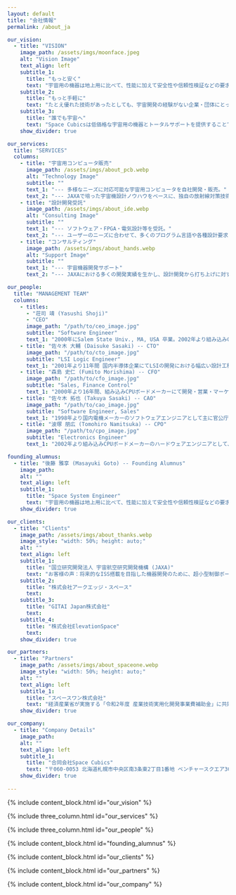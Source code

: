 ```yaml
---
layout: default
title: "会社情報"
permalink: /about_ja

our_vision:
  - title: "VISION"
    image_path: /assets/imgs/moonface.jpeg
    alt: "Vision Image"
    text_align: left
    subtitle_1:
      title: "もっと安く"
      text: "宇宙用の機器は地上用に比べて、性能に加えて安全性や信頼性検証などの要求事項が多く、適合させるための開発コストが非常に高くなります。Space Cubicsは、これまで多くの宇宙での使用実績のある民生コンピューターの設計者と、宇宙開発の経験から培った多くの設計検証ノウハウを持つJAXAエンジニアがタッグを組み、「JAXAベンチャー」として信頼性の高い宇宙用コンピューターを安価に提供します。"
    subtitle_2:
      title: "もっと手軽に"
      text: "たとえ優れた技術があったとしても、宇宙開発の経験がない企業・団体にとって宇宙開発は簡単なものではありません。宇宙開発に興味はあっても、どこから手を付けて良いのか分からず、企画段階で頓挫してしまうケースが多く見受けられます。Space Cubicsは、宇宙に興味のある企業・団体が手軽に宇宙開発に参入できるように宇宙開発のトータルサポートを提供します。"
    subtitle_3:
      title: "誰でも宇宙へ"
      text: "Space Cubicsは低価格な宇宙用の機器とトータルサポートを提供することで、宇宙開発への参入を手軽にし、日本はもとよりアジアを中心とした民間の宇宙産業発展に貢献します。多くの企業や団体そして個人までもが宇宙開発に参入することにより、宇宙に対するニーズが飛躍的に拡大して新たな産業が生まれ育っていくこと、それがSpace Cubicsの設立目的です。"
    show_divider: true

our_services:
  title: "SERVICES"
  columns:
    - title: "宇宙用コンピュータ販売"
      image_path: /assets/imgs/about_pcb.webp
      alt: "Technology Image"
      subtitle: ""
      text_1: "--- 多様なニーズに対応可能な宇宙用コンピュータを自社開発・販売。"
      text_2: "--- JAXAで培った宇宙機設計ノウハウをベースに、独自の放射線対策技術を導入。"
    - title: "設計開発受託"
      image_path: /assets/imgs/about_ide.webp
      alt: "Consulting Image"
      subtitle: ""
      text_1: "--- ソフトウェア・FPGA・電気設計等を受託。"
      text_2: "--- ユーザーのニーズに合わせて、多くのプログラム言語や各種設計要求に対応。"
    - title: "コンサルティング"
      image_path: /assets/imgs/about_hands.webp
      alt: "Support Image"
      subtitle: ""
      text_1: "--- 宇宙機器開発サポート"
      text_2: "--- JAXAにおける多くの開発実績を生かし、設計開発から打ち上げに対する手続きに至るまでをお手伝い。"

our_people:
  title: "MANAGEMENT TEAM"
  columns:
    - titles:
      - "荘司 靖 (Yasushi Shoji)"
      - "CEO"
      image_path: "/path/to/ceo_image.jpg"
      subtitle: "Software Engineer"
      text_1: "2000年にSalem State Univ., MA, USA 卒業。2002年より組み込みCPUボード開発に従事。幅広い知識と経験を生かし、2016年に宇宙用ドローン(Int-Ball)の統括ソフトウェア開発を担当。"
    - title: "佐々木 大輔 (Daisuke Sasaki) -- CTO"
      image_path: "/path/to/cto_image.jpg"
      subtitle: "LSI Logic Engineer"
      text_1: "2001年より11年間 国内半導体企業にてLSIの開発における幅広い設計工程を経験。2013年から自ら設計したLSIを搭載した組み込みCPUボードの開発を経験しソフトウェアまで知識領域を持つ。"
    - title: "森島 史仁 (Fumito Morishima) -- CFO"
      image_path: "/path/to/cfo_image.jpg"
      subtitle: "Sales, Finance Control"
      text_1: "2000年より16年間、組み込みCPUボードメーカーにて開発・営業・マーケティング・経営に携わり、幅広いビジネススキルを習得。また東南アジアで事業を興しており、アジアにコネクションを持つ。"
    - title: "佐々木 拓也 (Takuya Sasaki) -- CAO"
      image_path: "/path/to/cao_image.jpg"
      subtitle: "Software Engineer, Sales"
      text_1: "1998年より国内電機メーカーのソフトウェアエンジニアとして主に官公庁向けのネットワーク管理システムの開発に従事。2013年から組み込みCPUボードメーカーのFAEとして、数多くの顧客の開発、量産をサポートしてきた。"
    - title: "波塚 朋広 (Tomohiro Namitsuka) -- CPO"
      image_path: "/path/to/cpo_image.jpg"
      subtitle: "Electronics Engineer"
      text_1: "2002年より組み込みCPUボードメーカーのハードウェアエンジニアとして、多くの基板開発を担当。耐環境性・信頼性が要求される産業用途向け製品の回路設計から量産製造までの幅広い知識と経験を活かし、安価で安心して使える宇宙機の提供を目指す。"

founding_alumnus:
  - title: "後藤 雅享 (Masayuki Goto) -- Founding Alumnus"
    image_path: 
    alt: ""
    text_align: left
    subtitle_1: 
      title: "Space System Engineer"
      text: "宇宙用の機器は地上用に比べて、性能に加えて安全性や信頼性検証などの要求事項が多く、適合させるための開発コストが非常に高くなります。Space Cubicsは、これまで多くの宇宙での使用実績のある民生コンピューターの設計者と、宇宙開発の経験から培った多くの設計検証ノウハウを持つJAXAエンジニアがタッグを組み、「JAXAベンチャー」として信頼性の高い宇宙用コンピューターを安価に提供します。"
    show_divider: true

our_clients:
  - title: "Clients"
    image_path: /assets/imgs/about_thanks.webp
    image_style: "width: 50%; height: auto;"
    alt: ""
    text_align: left
    subtitle_1:
      title: "国立研究開発法人 宇宙航空研究開発機構 (JAXA)"
      text: "お客様の声：将来的なISS搭載を目指した機器開発のために、超小型制御ボードにおける RTOSベースの制御ソフトウェア構築、ISSを介した地上との通信インタフェース の実装作業をお願いしました。"
    subtitle_2:
      title: "株式会社アークエッジ・スペース"
      text: 
    subtitle_3:
      title: "GITAI Japan株式会社"
      text: 
    subtitle_4:
      title: "株式会社ElevationSpace"
      text: 
    show_divider: true

our_partners:
  - title: "Partners"
    image_path: /assets/imgs/about_spaceone.webp
    image_style: "width: 50%; height: auto;"
    alt: ""
    text_align: left
    subtitle_1:
      title: "スペースワン株式会社"
      text: "経済産業省が実施する「令和2年度 産業技術実用化開発事業費補助金」に共同で採択。超小型宇宙利用プラットフォーム確立へ向け、スペースワン社製小型ロケット「カイロス（KAIROS）」による超小型衛星の放出実証、ならびにSpace Cubics社製宇宙用コンピュータを搭載した衛星の宇宙実証を目指します。"
    show_divider: true

our_company:
  - title: "Company Details"
    image_path: 
    alt: ""
    text_align: left
    subtitle_1:
      title: "合同会社Space Cubics"
      text: "〒060-0053 北海道札幌市中央区南3条東2丁目1番地 ベンチャースクエア301 Phone: 050-7112-6213"
    show_divider: true
    
---
```


{% include content_block.html id="our_vision" %}

{% include three_column.html id="our_services" %}

{% include three_column.html id="our_people" %}

{% include content_block.html id="founding_alumnus" %}

{% include content_block.html id="our_clients" %}

{% include content_block.html id="our_partners" %}

{% include content_block.html id="our_company" %}
